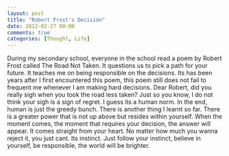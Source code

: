 ```yaml
---
layout: post
title: "Robert Frost's Decision"
date: 2012-02-27 00:00
comments: true
categories: [Thought, Life]
---
```

During my secondary school, everyone in the school read a poem by Robert Frost called The Road Not Taken. It questions us to pick a path for your future. It teaches me on being responsible on the decisions. Its has been years after I first encountered this poem, this poem still does not fail to frequent me whenever I am making hard decisions. Dear Robert, did you really sigh when you took the road less taken? Just so you know, I do not think your sigh is a sign of regret. I guess its a human norm. In the end, human is just the greedy bunch. There is another thing I learnt so far. There is a greater power that is not up above but resides within yourself. When the moment comes, the moment that requires your decision, the answer will appear. It comes straight from your heart. No matter how much you wanna reject it, you just cant. Its instinct. Just follow your instinct, believe in yourself, be responsible, the world will be brighter.